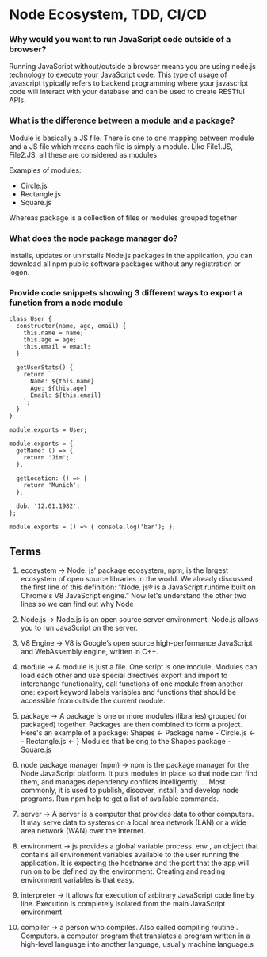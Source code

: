# Node Ecosystem, TDD, CI/CD

### Why would you want to run JavaScript code outside of a browser?
Running JavaScript without/outside a browser means you are using node.js technology to execute your JavaScript code. This type of usage of javascript typically refers to backend programming where your javascript code will interact with your database and can be used to create RESTful APIs.


### What is the difference between a module and a package?
Module is basically a JS file. There is one to one mapping between module and a JS file which means each file is simply a module. Like File1.JS, File2.JS, all these are considered as modules

Examples of modules:

* Circle.js
* Rectangle.js
* Square.js

Whereas package is a collection of files or modules grouped together

### What does the node package manager do?
Installs, updates or uninstalls Node.js packages in the application, you can download all npm public software packages without any registration or logon.


### Provide code snippets showing 3 different ways to export a function from a node module

```
class User {
  constructor(name, age, email) {
    this.name = name;
    this.age = age;
    this.email = email;
  }

  getUserStats() {
    return `
      Name: ${this.name}
      Age: ${this.age}
      Email: ${this.email}
    `;
  }
}

module.exports = User;
```

```
module.exports = {
  getName: () => {
    return 'Jim';
  },

  getLocation: () => {
    return 'Munich';
  },

  dob: '12.01.1982',
};
```

```
module.exports = () => { console.log('bar'); };
```


## Terms

1. ecosystem -> Node. js' package ecosystem, npm, is the largest ecosystem of open source libraries in the world. We already discussed the first line of this definition: “Node. js® is a JavaScript runtime built on Chrome's V8 JavaScript engine.” Now let's understand the other two lines so we can find out why Node

1. Node.js -> Node.js is an open source server environment. Node.js allows you to run JavaScript on the server.

1. V8 Engine -> V8 is Google’s open source high-performance JavaScript and WebAssembly engine, written in C++.

1. module -> A module is just a file. One script is one module. Modules can load each other and use special directives export and import to interchange functionality, call functions of one module from another one: export keyword labels variables and functions that should be accessible from outside the current module.

1. package -> A package is one or more modules (libraries) grouped (or packaged) together. Packages are then combined to form a project. Here's an example of a package: Shapes <- Package name - Circle.js <- - Rectangle.js <- } Modules that belong to the Shapes package - Square.js

1. node package manager (npm) -> npm is the package manager for the Node JavaScript platform. It puts modules in place so that node can find them, and manages dependency conflicts intelligently. ... Most commonly, it is used to publish, discover, install, and develop node programs. Run npm help to get a list of available commands.

1. server -> A server is a computer that provides data to other computers. It may serve data to systems on a local area network (LAN) or a wide area network (WAN) over the Internet. 

1. environment -> js provides a global variable process. env , an object that contains all environment variables available to the user running the application. It is expecting the hostname and the port that the app will run on to be defined by the environment. Creating and reading environment variables is that easy.

1. interpreter ->  It allows for execution of arbitrary JavaScript code line by line. Execution is completely isolated from the main JavaScript environment

1. compiler -> a person who compiles. Also called compiling routine . Computers. a computer program that translates a program written in a high-level language into another language, usually machine language.s